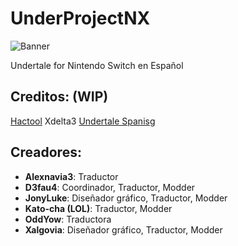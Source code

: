 # UnderProjectNX

![Banner](/assets/Banner.png)

Undertale for Nintendo Switch en Español

## Creditos: (WIP)
[Hactool](https://github.com/SciresM/hactool)
Xdelta3
[Undertale Spanisg](http://www.undertale-spanish.com/)

## Creadores:
* **Alexnavia3**: Traductor
* **D3fau4**: Coordinador, Traductor, Modder
* **JonyLuke**: Diseñador gráfico, Traductor, Modder
* **Kato-cha (LOL)**: Traductor, Modder
* **OddYow**: Traductora
* **Xalgovia**: Diseñador gráfico, Traductor, Modder
